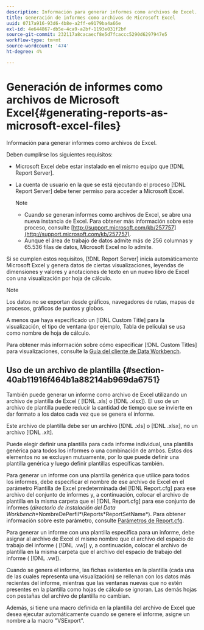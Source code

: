```yaml
---
description: Información para generar informes como archivos de Excel.
title: Generación de informes como archivos de Microsoft Excel
uuid: 0717a916-93d6-4b8e-a2ff-e9179ba4a66e
exl-id: 4e644867-db5e-4ca9-a2bf-1193e031f2bf
source-git-commit: 232117a8cacaecf8e5d7fcaccc5290d6297947e5
workflow-type: tm+mt
source-wordcount: '474'
ht-degree: 4%

---
```


# Generación de informes como archivos de Microsoft Excel{#generating-reports-as-microsoft-excel-files}

Información para generar informes como archivos de Excel.

Deben cumplirse los siguientes requisitos:

* Microsoft Excel debe estar instalado en el mismo equipo que [!DNL Report Server].
* La cuenta de usuario en la que se está ejecutando el proceso [!DNL Report Server] debe tener permiso para acceder a Microsoft Excel.

   >[!NOTE]
   >
   >
   >    
   >    
   >    * Cuando se generan informes como archivos de Excel, se abre una nueva instancia de Excel. Para obtener más información sobre este proceso, consulte [http://support.microsoft.com/kb/257757](http://support.microsoft.com/kb/257757).
   >    * Aunque el área de trabajo de datos admite más de 256 columnas y 65.536 filas de datos, Microsoft Excel no lo admite.


Si se cumplen estos requisitos, [!DNL Report Server] inicia automáticamente Microsoft Excel y genera datos de ciertas visualizaciones, leyendas de dimensiones y valores y anotaciones de texto en un nuevo libro de Excel con una visualización por hoja de cálculo.

>[!NOTE]
>
>Los datos no se exportan desde gráficos, navegadores de rutas, mapas de procesos, gráficos de puntos y globos.

A menos que haya especificado un [!DNL Custom Title] para la visualización, el tipo de ventana (por ejemplo, Tabla de película) se usa como nombre de hoja de cálculo.

Para obtener más información sobre cómo especificar [!DNL Custom Titles] para visualizaciones, consulte la [Guía del cliente de Data Workbench](https://experienceleague.adobe.com/docs/data-workbench/using/client/t-open-ins.html?lang=es).

## Uso de un archivo de plantilla {#section-40ab11916f464b1a88214ab969da6751}

También puede generar un informe como archivo de Excel utilizando un archivo de plantilla de Excel ( [!DNL .xls] o [!DNL .xlsx]). El uso de un archivo de plantilla puede reducir la cantidad de tiempo que se invierte en dar formato a los datos cada vez que se genera el informe.

Este archivo de plantilla debe ser un archivo [!DNL .xls] o [!DNL .xlsx], no un archivo [!DNL .xlt].

Puede elegir definir una plantilla para cada informe individual, una plantilla genérica para todos los informes o una combinación de ambos. Estos dos elementos no se excluyen mutuamente, por lo que puede definir una plantilla genérica y luego definir plantillas específicas también.

Para generar un informe con una plantilla genérica que utilice para todos los informes, debe especificar el nombre de ese archivo de Excel en el parámetro Plantilla de Excel predeterminada del [!DNL Report.cfg] para ese archivo del conjunto de informes y, a continuación, colocar el archivo de plantilla en la misma carpeta que el [!DNL Report.cfg] para ese conjunto de informes (*directorio de instalación del Data Workbench*\*NombreDePerfil*\Reports\*ReportSetName*). Para obtener información sobre este parámetro, consulte [Parámetros de Report.cfg](../../../../../home/c-rpt-oview/c-rpt-param-ref/c-rpt-param.md#concept-838e59d72d3f4cb29ee15f5c7eb0ceff).

Para generar un informe con una plantilla específica para un informe, debe asignar al archivo de Excel el mismo nombre que el archivo del espacio de trabajo del informe ( [!DNL .vw]) y, a continuación, colocar el archivo de plantilla en la misma carpeta que el archivo del espacio de trabajo del informe ( [!DNL .vw]).

Cuando se genera el informe, las fichas existentes en la plantilla (cada una de las cuales representa una visualización) se rellenan con los datos más recientes del informe, mientras que las ventanas nuevas que no estén presentes en la plantilla como hojas de cálculo se ignoran. Las demás hojas con pestañas del archivo de plantilla no cambian.

Además, si tiene una macro definida en la plantilla del archivo de Excel que desea ejecutar automáticamente cuando se genere el informe, asigne un nombre a la macro &quot;VSExport&quot;.
